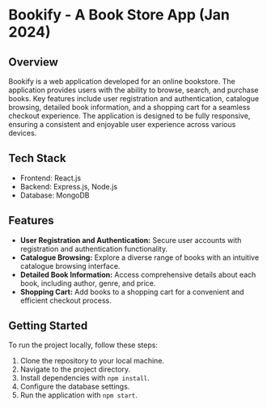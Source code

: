 # Bookify - A Book Store App (Jan 2024)


## Overview

Bookify is a web application developed for an online bookstore. The application provides users with the ability to browse, search, and purchase books. Key features include user registration and authentication, catalogue browsing, detailed book information, and a shopping cart for a seamless checkout experience. The application is designed to be fully responsive, ensuring a consistent and enjoyable user experience across various devices.

## Tech Stack

- Frontend: React.js
- Backend: Express.js, Node.js
- Database: MongoDB

## Features

- **User Registration and Authentication:** Secure user accounts with registration and authentication functionality.
- **Catalogue Browsing:** Explore a diverse range of books with an intuitive catalogue browsing interface.
- **Detailed Book Information:** Access comprehensive details about each book, including author, genre, and price.
- **Shopping Cart:** Add books to a shopping cart for a convenient and efficient checkout process.

## Getting Started

To run the project locally, follow these steps:

1. Clone the repository to your local machine.
2. Navigate to the project directory.
3. Install dependencies with `npm install`.
4. Configure the database settings.
5. Run the application with `npm start`.

